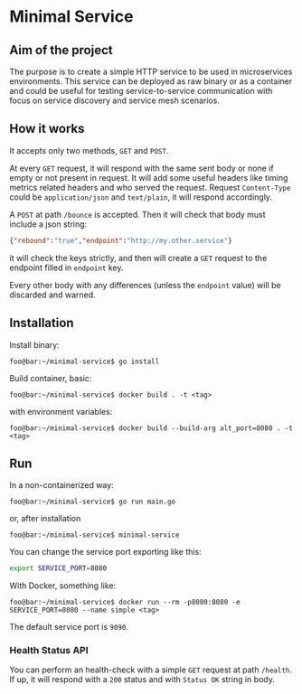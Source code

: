 Minimal Service
=======

## Aim of the project

The purpose is to create a simple HTTP service to be used in microservices environments.
This service can be deployed as raw binary or as a container and could be useful for testing service-to-service communication with focus on service discovery and service mesh scenarios.

## How it works

It accepts only two methods, `GET` and `POST`.

At every `GET` request, it will respond with the same sent body or none if empty or not present in request. It will add some useful headers like timing metrics related headers and who served the request.
Request `Content-Type` could be `application/json` and `text/plain`, it will respond accordingly.

A `POST` at path `/bounce` is accepted. Then it will check that body must include a json string:

```json
{"rebound":"true","endpoint":"http://my.other.service"}
```

it will check the keys strictly, and then will create a `GET` request to the endpoint filled in `endpoint` key.

Every other body with any differences (unless the `endpoint` value) will be discarded and warned.


## Installation

Install binary:

```console
foo@bar:~/minimal-service$ go install
```

Build container, basic:

```console
foo@bar:~/minimal-service$ docker build . -t <tag>
```

with environment variables:

```console
foo@bar:~/minimal-service$ docker build --build-arg alt_port=8080 . -t <tag>
```

## Run

In a non-containerized way:

```console
foo@bar:~/minimal-service$ go run main.go
```

or, after installation

```console
foo@bar:~/minimal-service$ minimal-service
```

You can change the service port exporting like this:

```bash
export SERVICE_PORT=8080
```

With Docker, something like:

```console
foo@bar:~/minimal-service$ docker run --rm -p8080:8080 -e SERVICE_PORT=8080 --name simple <tag>
```

The default service port is `9090`.

### Health Status API

You can perform an health-check with a simple `GET` request at path `/health`.
If up, it will respond with a `200` status and with `Status OK` string in body.

